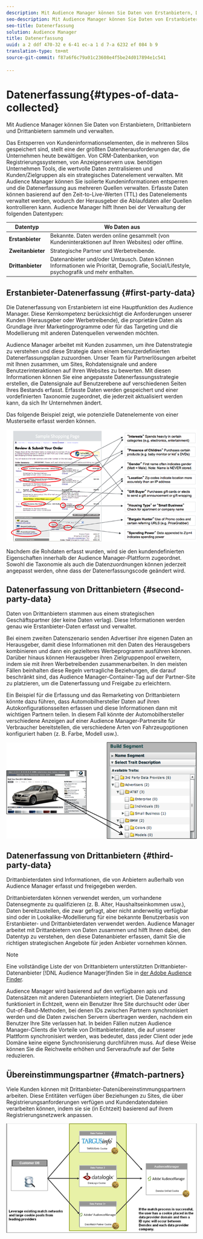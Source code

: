 ```yaml
---
description: Mit Audience Manager können Sie Daten von Erstanbietern, Drittanbietern und Drittanbietern sammeln und verwalten.
seo-description: Mit Audience Manager können Sie Daten von Erstanbietern, Drittanbietern und Drittanbietern sammeln und verwalten.
seo-title: Datenerfassung
solution: Audience Manager
title: Datenerfassung
uuid: a 2 ddf 470-32 e 6-41 ec-a 1 d 7-a 6232 ef 084 b 9
translation-type: tm+mt
source-git-commit: f87a6f6c79a01c23608e4f5be24d017894e1c541

---
```



# Datenerfassung{#types-of-data-collected}

Mit Audience Manager können Sie Daten von Erstanbietern, Drittanbietern und Drittanbietern sammeln und verwalten.

Das Entsperren von Kundeninformationselementen, die in mehreren Silos gespeichert sind, stellt eine der größten Datenherausforderungen dar, die Unternehmen heute bewältigen. Von CRM-Datenbanken, von Registrierungssystemen, von Anzeigenservern usw. benötigen Unternehmen Tools, die wertvolle Daten zentralisieren und Kunden/Zielgruppen als ein strategisches Datenelement verwalten. Mit Audience Manager können Sie isolierte Kundeninformationen entsperren und die Datenerfassung aus mehreren Quellen verwalten. Erfasste Daten können basierend auf den Zeit-to-Live-Werten (TTL) des Datenelements verwaltet werden, wodurch der Herausgeber die Ablaufdaten aller Quellen kontrollieren kann. Audience Manager hilft Ihnen bei der Verwaltung der folgenden Datentypen:

| Datentyp | Wo Daten aus |
|---|---|
| **Erstanbieter** | Bekannte. Daten werden online gesammelt (von Kundeninteraktionen auf Ihren Websites) oder offline. |
| **Zweitanbieter** | Strategische Partner und Werbetreibende. |
| **Drittanbieter** | Datenanbieter und/oder Umtausch. Daten können Informationen wie Priorität, Demografie, Social/Lifestyle, psychografik und mehr enthalten. |

## Erstanbieter-Datenerfassung {#first-party-data}

Die Datenerfassung von Erstanbietern ist eine Hauptfunktion des Audience Manager. Diese Kernkompetenz berücksichtigt die Anforderungen unserer Kunden (Herausgeber oder Werbetreibende), die proprietäre Daten als Grundlage ihrer Marketingprogramme oder für das Targeting und die Modellierung mit anderen Datenquellen verwenden möchten.

<!-- 

c_1st_party_data.xml

 -->

Audience Manager arbeitet mit Kunden zusammen, um ihre Datenstrategie zu verstehen und diese Strategie dann einem benutzerdefinierten Datenerfassungsplan zuzuordnen. Unser Team für Partnerlösungen arbeitet mit Ihnen zusammen, um Sites, Rohdatensignale und andere Benutzerinteraktionen auf Ihren Websites zu bewerten. Mit diesen Informationen können Sie eine angepasste Datenerfassungsstrategie erstellen, die Datensignale auf Benutzerebene auf verschiedenen Seiten Ihres Bestands erfasst. Erfasste Daten werden gespeichert und einer vordefinierten Taxonomie zugeordnet, die jederzeit aktualisiert werden kann, da sich Ihr Unternehmen ändert.

Das folgende Beispiel zeigt, wie potenzielle Datenelemente von einer Musterseite erfasst werden können.

![](assets/1st_party_800px.png)

Nachdem die Rohdaten erfasst wurden, wird sie den kundendefinierten Eigenschaften innerhalb der Audience Manager-Plattform zugeordnet. Sowohl die Taxonomie als auch die Datenzuordnungen können jederzeit angepasst werden, ohne dass der Datenerfassungscode geändert wird.

## Datenerfassung von Drittanbietern {#second-party-data}

Daten von Drittanbietern stammen aus einem strategischen Geschäftspartner (der keine Daten verlag). Diese Informationen werden genau wie Erstanbieter-Daten erfasst und verwaltet.

<!-- 

c_2nd_party_data.xml

 -->

Bei einem zweiten Datenszenario senden Advertiser ihre eigenen Daten an Herausgeber, damit diese Informationen mit den Daten des Herausgebers kombinieren und dann ein gezielteres Werbeprogramm ausführen können. Darüber hinaus können Herausgeber ihren Zielgruppenpool erweitern, indem sie mit ihren Werbetreibenden zusammenarbeiten. In den meisten Fällen beinhalten diese Regeln vertragliche Beziehungen, die darauf beschränkt sind, das Audience Manager-Container-Tag auf der Partner-Site zu platzieren, um die Datenerfassung und Freigabe zu erleichtern.

Ein Beispiel für die Erfassung und das Remarketing von Drittanbietern könnte dazu führen, dass Automobilhersteller Daten auf ihren Autokonfigurationsseiten erfassen und diese Informationen dann mit wichtigen Partnern teilen. In diesem Fall könnte der Automobilhersteller verschiedene Anzeigen auf einer Audience Manager-Partnersite für Verbraucher bereitstellen, die verschiedene Arten von Fahrzeugoptionen konfiguriert haben (z. B. Farbe, Modell usw.).

![](assets/2nd_party_700px.png)

## Datenerfassung von Drittanbietern {#third-party-data}

Drittanbieterdaten sind Informationen, die von Anbietern außerhalb von Audience Manager erfasst und freigegeben werden.

<!-- 

c_3rd_party_data.xml

 -->

Drittanbieterdaten können verwendet werden, um vorhandene Datensegmente zu qualifizieren (z. B. Alter, Haushaltseinkommen usw.), Daten bereitzustellen, die zwar gefragt, aber nicht anderweitig verfügbar sind oder in Lookalike-Modellierung für eine bekannte Benutzerbasis von Erstanbieter- und Drittanbieterdaten verwendet werden. Audience Manager arbeitet mit Drittanbietern von Daten zusammen und hilft Ihnen dabei, den Datentyp zu verstehen, den diese Datenanbieter erfassen, damit Sie die richtigen strategischen Angebote für jeden Anbieter vornehmen können.

>[!NOTE]
>
>Eine vollständige Liste der von Drittanbietern unterstützten Drittanbieter-Datenanbieter [!DNL Audience Manager]finden Sie in [der Adobe Audience Finder](https://www.adobe-audience-finder.com/).

Audience Manager wird basierend auf den verfügbaren apis und Datensätzen mit anderen Datenanbietern integriert. Die Datenerfassung funktioniert in Echtzeit, wenn ein Benutzer Ihre Site durchsucht oder über Out-of-Band-Methoden, bei denen IDs zwischen Partnern synchronisiert werden und die Daten zwischen Servern übertragen werden, nachdem ein Benutzer Ihre Site verlassen hat. In beiden Fällen nutzen Audience Manager-Clients die Vorteile von Drittanbieterdaten, die auf unserer Plattform synchronisiert werden, was bedeutet, dass jeder Client oder jede Domäne keine eigene Synchronisierung durchführen muss. Auf diese Weise können Sie die Reichweite erhöhen und Serveraufrufe auf der Seite reduzieren.

## Übereinstimmungspartner {#match-partners}

Viele Kunden können mit Drittanbieter-Datenübereinstimmungspartnern arbeiten. Diese Entitäten verfügen über Beziehungen zu Sites, die über Registrierungsanforderungen verfügen und Kundendatendateien verarbeiten können, indem sie sie (in Echtzeit) basierend auf ihrem Registrierungsnetzwerk anpassen.

![](assets/data_provider_match_700px.png)

